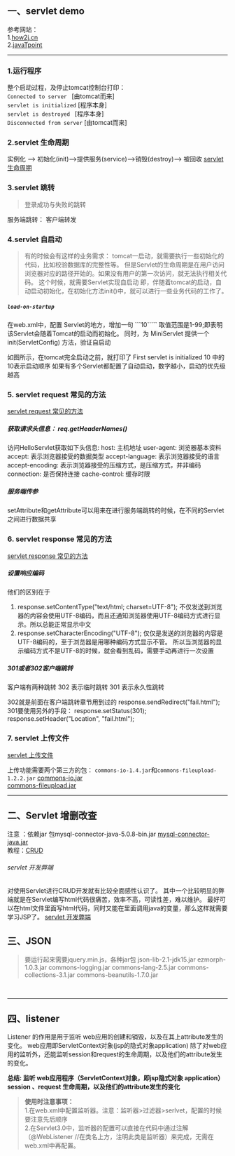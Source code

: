 ## 一、servlet demo
参考网站： <br/>
1.[how2j.cn](http://how2j.cn/k/servlet/servlet-eclipse/558.html)	<br/>
2.[javaTpoint](https://www.javatpoint.com/GenericServlet-class)

----
### 1.运行程序
整个启动过程，及停止tomcat控制台打印：<br/>
``` Connected to server  ``` [由tomcat而来]<br/>
``` servlet is initialized ``` [程序本身]<br/>
``` servlet is destroyed  ``` [程序本身] <br/>
``` Disconnected from server ``` [由tomcat而来]<br/>


### 2.servlet 生命周期
实例化 --> 初始化(init)-->提供服务(service)-->销毁(destroy)--> 被回收
[servlet 生命周期](http://how2j.cn/k/servlet/servlet-lifecycle/550.html)


### 3.servlet 跳转
> 登录成功与失败的跳转


服务端跳转：
客户端转发

### 4.servlet 自启动
> 有的时候会有这样的业务需求： 
tomcat一启动，就需要执行一些初始化的代码，比如校验数据库的完整性等。 
但是Servlet的生命周期是在用户访问浏览器对应的路径开始的。如果没有用户的第一次访问，就无法执行相关代码。 
这个时候，就需要Servlet实现自启动 即，伴随着tomcat的启动，自动启动初始化，在初始化方法init()中，就可以进行一些业务代码的工作了。

#####  `` load-on-startup ``
在web.xml中，配置 Servlet的地方，增加一句
 ```<load-on-startup>10</load-on-startup>`````
取值范围是1-99;即表明该Servlet会随着Tomcat的启动而初始化。
同时，为 MiniServlet  提供一个init(ServletConfig) 方法，验证自启动

如图所示，在tomcat完全启动之前，就打印了 First servlet is initialized
<load-on-startup>10</load-on-startup> 中的10表示启动顺序
如果有多个Servlet都配置了自动启动，数字越小，启动的优先级越高

### 5. servlet request 常见的方法
[servlet request 常见的方法](http://how2j.cn/k/servlet/servlet-request/555.html)

##### 获取请求头信息：  req.getHeaderNames()
访问HelloServlet获取如下头信息:
host: 主机地址
user-agent: 浏览器基本资料
accept: 表示浏览器接受的数据类型
accept-language: 表示浏览器接受的语言
accept-encoding: 表示浏览器接受的压缩方式，是压缩方式，并非编码
connection: 是否保持连接
cache-control: 缓存时限

##### 服务端传参
setAttribute和getAttribute可以用来在进行服务端跳转的时候，在不同的Servlet之间进行数据共享
### 6. servlet response 常见的方法
[servlet response 常见的方法](http://how2j.cn/k/servlet/servlet-response/556.html)
##### 设置响应编码
他们的区别在于
1. response.setContentType("text/html; charset=UTF-8");
不仅发送到浏览器的内容会使用UTF-8编码，而且还通知浏览器使用UTF-8编码方式进行显示。所以总能正常显示中文
2. response.setCharacterEncoding("UTF-8"); 
仅仅是发送的浏览器的内容是UTF-8编码的，至于浏览器是用哪种编码方式显示不管。 所以当浏览器的显示编码方式不是UTF-8的时候，就会看到乱码，需要手动再进行一次设置



##### 301或者302客户端跳转
客户端有两种跳转
302 表示临时跳转
301 表示永久性跳转

302就是前面在客户端跳转章节用到过的
response.sendRedirect("fail.html");
301要使用另外的手段：
response.setStatus(301);
response.setHeader("Location", "fail.html");

### 7. servlet 上传文件
[servlet 上传文件](http://how2j.cn/k/servlet/servlet-upload/587.html#nowhere)

上传功能需要两个第三方的包：
  ```commons-io-1.4.jar```和```commons-fileupload-1.2.2.jar```
[commons-io.jar](http://commons.apache.org/proper/commons-io/download_io.cgi)<br/>
[commons-fileupload.jar](http://commons.apache.org/proper/commons-fileupload/download_fileupload.cgi)


----

## 二、Servlet 增删改查  
注意 ：依赖jar 包mysql-connector-java-5.0.8-bin.jar
[mysql-connector-java.jar](https://dev.mysql.com/downloads/connector/j/5.1.html)<br/>
教程：[CRUD](http://how2j.cn/k/servlet/servlet-query/563.html#nowhere)

###### servlet 开发弊端
对使用Servlet进行CRUD开发就有比较全面感性认识了。
 其中一个比较明显的弊端就是在Servlet编写html代码很痛苦，效率不高，可读性差，难以维护。
最好可以在html文件里面写html代码，同时又能在里面调用java的变量，那么这样就需要学习JSP了。
[servlet 开发弊端](http://how2j.cn/k/servlet/servlet-disadvantage/777.html#nowhere)


## 三、JSON 
> 要运行起来需要jquery.min.js，各种jar包
json-lib-2.1-jdk15.jar
ezmorph-1.0.3.jar
commons-logging.jar
commons-lang-2.5.jar
commons-collections-3.1.jar
commons-beanutils-1.7.0.jar



<br/>

----

## 四、listener
Listener 的作用是用于监听 web应用的创建和销毁，以及在其上attribute发生的变化。 
web应用即ServletContext对象(jsp的隐式对象application) 
除了对web应用的监听外，还能监听session和request的生命周期，以及他们的attribute发生的变化。<br/>

**总结: 监听 web应用程序（ServletContext对象，即jsp隐式对象 application） 
session 、request 生命周期，以及他们的attribute发生的变化**
<br/>

> **使用时注意事项：**<br/>
1.在web.xml中配置监听器。注意：监听器>过滤器>serlvet，配置的时候要注意先后顺序<br/>
2.在Servlet3.0中，监听器的配置可以直接在代码中通过注解（@WebListener   //在类名上方，注明此类是监听器）来完成，无需在web.xml中再配置。<br/>

